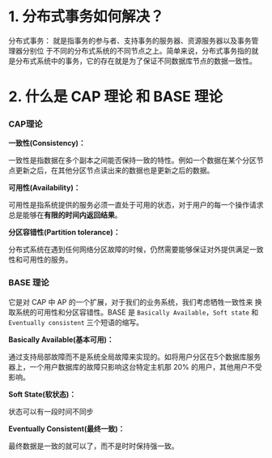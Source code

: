 # 1. 分布式事务如何解决？

分布式事务： 就是指事务的参与者、支持事务的服务器、资源服务器以及事务管理器分别位 于不同的分布式系统的不同节点之上。简单来说，分布式事务指的就是分布式系统中的事务，它的存在就是为了保证不同数据库节点的数据一致性。

# 2. 什么是 CAP 理论 和 BASE 理论

### CAP理论

**一致性(Consistency)：**

一致性是指数据在多个副本之间能否保持一致的特性。例如一个数据在某个分区节点更新之后，在其他分区节点读出来的数据也是更新之后的数据。

**可用性(Availability)：**

可用性是指系统提供的服务必须一直处于可用的状态，对于用户的每一个操作请求总是能够在**有限的时间内返回结果**。

**分区容错性(Partition tolerance)：**

分布式系统在遇到任何网络分区故障的时候，仍然需要能够保证对外提供满足一致性和可用性的服务。

### BASE 理论

它是对 CAP 中 AP 的一个扩展，对于我们的业务系统，我们考虑牺牲一致性来 换取系统的可用性和分区容错性。BASE 是 `Basically Available`，`Soft state` 和 `Eventually consistent` 三个短语的缩写。

**Basically Available(基本可用)：**

通过支持局部故障而不是系统全局故障来实现的。如将用户分区在5个数据库服务器上，一个用户数据库的故障只影响这台特定主机那 20% 的用户，其他用户不受影响。

**Soft State(软状态)：**

状态可以有一段时间不同步

**Eventually Consistent(最终一致)：**

最终数据是一致的就可以了，而不是时时保持强一致。
